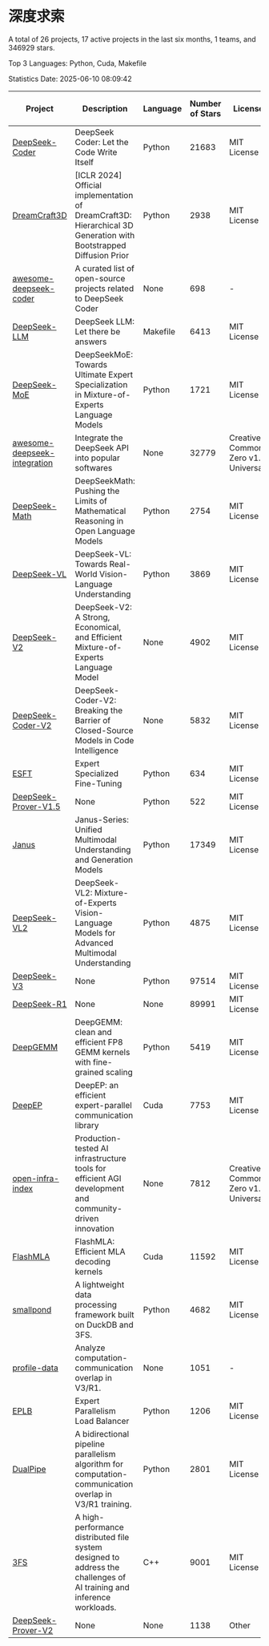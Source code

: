 # 深度求索

A total of 26 projects, 17 active projects in the last six months, 1 teams, and 346929 stars.

Top 3 Languages: Python, Cuda, Makefile

Statistics Date: 2025-06-10 08:09:42

| Project | Description | Language | Number of Stars | License | Creation Date | Last Updated Date | Last Pushed Date |
| --- | --- | --- | --- | --- | --- | --- | --- |
| [DeepSeek-Coder](https://github.com/deepseek-ai/DeepSeek-Coder) | DeepSeek Coder: Let the Code Write Itself | Python | 21683 | MIT License | 2023-10-20 | 2025-06-10 | 2024-05-21 |
| [DreamCraft3D](https://github.com/deepseek-ai/DreamCraft3D) | [ICLR 2024] Official implementation of DreamCraft3D: Hierarchical 3D Generation with Bootstrapped Diffusion Prior | Python | 2938 | MIT License | 2023-10-23 | 2025-06-10 | 2025-04-22 |
| [awesome-deepseek-coder](https://github.com/deepseek-ai/awesome-deepseek-coder) | A curated list of open-source projects related to DeepSeek Coder | None | 698 | - | 2023-11-06 | 2025-06-06 | 2024-04-03 |
| [DeepSeek-LLM](https://github.com/deepseek-ai/DeepSeek-LLM) | DeepSeek LLM: Let there be answers | Makefile | 6413 | MIT License | 2023-11-29 | 2025-06-09 | 2024-02-04 |
| [DeepSeek-MoE](https://github.com/deepseek-ai/DeepSeek-MoE) | DeepSeekMoE: Towards Ultimate Expert Specialization in Mixture-of-Experts Language Models | Python | 1721 | MIT License | 2024-01-02 | 2025-06-09 | 2024-01-16 |
| [awesome-deepseek-integration](https://github.com/deepseek-ai/awesome-deepseek-integration) | Integrate the DeepSeek API into popular softwares | None | 32779 | Creative Commons Zero v1.0 Universal | 2024-01-11 | 2025-06-10 | 2025-05-13 |
| [DeepSeek-Math](https://github.com/deepseek-ai/DeepSeek-Math) | DeepSeekMath: Pushing the Limits of Mathematical Reasoning in Open Language Models | Python | 2754 | MIT License | 2024-02-05 | 2025-06-09 | 2024-04-15 |
| [DeepSeek-VL](https://github.com/deepseek-ai/DeepSeek-VL) | DeepSeek-VL: Towards Real-World Vision-Language Understanding | Python | 3869 | MIT License | 2024-03-07 | 2025-06-10 | 2024-04-24 |
| [DeepSeek-V2](https://github.com/deepseek-ai/DeepSeek-V2) | DeepSeek-V2: A Strong, Economical, and Efficient Mixture-of-Experts Language Model | None | 4902 | MIT License | 2024-04-22 | 2025-06-09 | 2024-09-25 |
| [DeepSeek-Coder-V2](https://github.com/deepseek-ai/DeepSeek-Coder-V2) | DeepSeek-Coder-V2: Breaking the Barrier of Closed-Source Models in Code Intelligence | None | 5832 | MIT License | 2024-06-14 | 2025-06-10 | 2024-09-24 |
| [ESFT](https://github.com/deepseek-ai/ESFT) | Expert Specialized Fine-Tuning | Python | 634 | MIT License | 2024-07-04 | 2025-06-10 | 2025-05-22 |
| [DeepSeek-Prover-V1.5](https://github.com/deepseek-ai/DeepSeek-Prover-V1.5) | None | Python | 522 | MIT License | 2024-08-15 | 2025-06-10 | 2024-08-16 |
| [Janus](https://github.com/deepseek-ai/Janus) | Janus-Series: Unified Multimodal Understanding and Generation Models | Python | 17349 | MIT License | 2024-10-18 | 2025-06-09 | 2025-02-01 |
| [DeepSeek-VL2](https://github.com/deepseek-ai/DeepSeek-VL2) | DeepSeek-VL2: Mixture-of-Experts Vision-Language Models for Advanced Multimodal Understanding | Python | 4875 | MIT License | 2024-12-13 | 2025-06-10 | 2025-02-26 |
| [DeepSeek-V3](https://github.com/deepseek-ai/DeepSeek-V3) | None | Python | 97514 | MIT License | 2024-12-26 | 2025-06-10 | 2025-04-09 |
| [DeepSeek-R1](https://github.com/deepseek-ai/DeepSeek-R1) | None | None | 89991 | MIT License | 2025-01-20 | 2025-06-10 | 2025-04-09 |
| [DeepGEMM](https://github.com/deepseek-ai/DeepGEMM) | DeepGEMM: clean and efficient FP8 GEMM kernels with fine-grained scaling | Python | 5419 | MIT License | 2025-02-13 | 2025-06-10 | 2025-05-27 |
| [DeepEP](https://github.com/deepseek-ai/DeepEP) | DeepEP: an efficient expert-parallel communication library | Cuda | 7753 | MIT License | 2025-02-17 | 2025-06-10 | 2025-06-10 |
| [open-infra-index](https://github.com/deepseek-ai/open-infra-index) | Production-tested AI infrastructure tools for efficient AGI development and community-driven innovation | None | 7812 | Creative Commons Zero v1.0 Universal | 2025-02-21 | 2025-06-10 | 2025-05-15 |
| [FlashMLA](https://github.com/deepseek-ai/FlashMLA) | FlashMLA: Efficient MLA decoding kernels | Cuda | 11592 | MIT License | 2025-02-21 | 2025-06-09 | 2025-04-29 |
| [smallpond](https://github.com/deepseek-ai/smallpond) | A lightweight data processing framework built on DuckDB and 3FS. | Python | 4682 | MIT License | 2025-02-24 | 2025-06-09 | 2025-03-05 |
| [profile-data](https://github.com/deepseek-ai/profile-data) | Analyze computation-communication overlap in V3/R1. | None | 1051 | - | 2025-02-26 | 2025-06-10 | 2025-03-21 |
| [EPLB](https://github.com/deepseek-ai/EPLB) | Expert Parallelism Load Balancer | Python | 1206 | MIT License | 2025-02-26 | 2025-06-05 | 2025-03-24 |
| [DualPipe](https://github.com/deepseek-ai/DualPipe) | A bidirectional pipeline parallelism algorithm for computation-communication overlap in V3/R1 training. | Python | 2801 | MIT License | 2025-02-26 | 2025-06-10 | 2025-03-10 |
| [3FS](https://github.com/deepseek-ai/3FS) |  A high-performance distributed file system designed to address the challenges of AI training and inference workloads.  | C++ | 9001 | MIT License | 2025-02-27 | 2025-06-10 | 2025-05-21 |
| [DeepSeek-Prover-V2](https://github.com/deepseek-ai/DeepSeek-Prover-V2) | None | None | 1138 | Other | 2025-04-30 | 2025-06-09 | 2025-04-30 |
